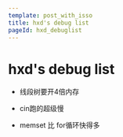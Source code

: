 ```yaml
---
template: post_with_isso
title: hxd's debug list
pageId: hxd_debuglist
---
```


# hxd's debug list

- 线段树要开4倍内存

- cin跑的超级慢

- memset 比 for循环快得多

<div id="__comment"></div>
